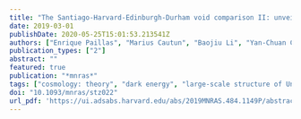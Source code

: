 ```yaml
---
title: "The Santiago-Harvard-Edinburgh-Durham void comparison II: unveiling the Vainshtein screening using weak lensing"
date: 2019-03-01
publishDate: 2020-05-25T15:01:53.213541Z
authors: ["Enrique Paillas", "Marius Cautun", "Baojiu Li", "Yan-Chuan Cai", "Nelson Padilla", "Joaquı́n Armijo", "Sownak Bose"]
publication_types: ["2"]
abstract: ""
featured: true
publication: "*mnras*"
tags: ["cosmology: theory", "dark energy", "large-scale structure of Universe", "Astrophysics - Cosmology and Nongalactic Astrophysics"]
doi: "10.1093/mnras/stz022"
url_pdf: 'https://ui.adsabs.harvard.edu/abs/2019MNRAS.484.1149P/abstract'
---
```


